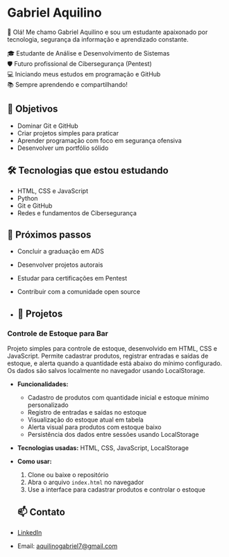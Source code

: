 # Gabriel Aquilino
👋 Olá! Me chamo Gabriel Aquilino e sou um estudante apaixonado por tecnologia, segurança da informação e aprendizado constante.

🎓 Estudante de Análise e Desenvolvimento de Sistemas  
🛡️ Futuro profissional de Cibersegurança (Pentest)  
💻 Iniciando meus estudos em programação e GitHub  
📚 Sempre aprendendo e compartilhando!

## 📌 Objetivos
- Dominar Git e GitHub
- Criar projetos simples para praticar
- Aprender programação com foco em segurança ofensiva
- Desenvolver um portfólio sólido

## 🛠 Tecnologias que estou estudando

- HTML, CSS e JavaScript
- Python
- Git e GitHub
- Redes e fundamentos de Cibersegurança

## 🚀 Próximos passos

- Concluir a graduação em ADS
- Desenvolver projetos autorais
- Estudar para certificações em Pentest
- Contribuir com a comunidade open source

- ## 📂 Projetos

### Controle de Estoque para Bar

Projeto simples para controle de estoque, desenvolvido em HTML, CSS e JavaScript. Permite cadastrar produtos, registrar entradas e saídas de estoque, e alerta quando a quantidade está abaixo do mínimo configurado. Os dados são salvos localmente no navegador usando LocalStorage.

- **Funcionalidades:**
  - Cadastro de produtos com quantidade inicial e estoque mínimo personalizado
  - Registro de entradas e saídas no estoque
  - Visualização do estoque atual em tabela
  - Alerta visual para produtos com estoque baixo
  - Persistência dos dados entre sessões usando LocalStorage

- **Tecnologias usadas:** HTML, CSS, JavaScript, LocalStorage

- **Como usar:**
  1. Clone ou baixe o repositório
  2. Abra o arquivo `index.html` no navegador
  3. Use a interface para cadastrar produtos e controlar o estoque
  
  ## 📫 Contato

- [LinkedIn](https://www.linkedin.com/in/gabriel-aquilino-10b0201aa/)
- Email: aquilinogabriel7@gmail.com

